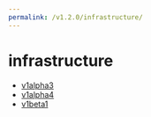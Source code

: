 ```yaml
---
permalink: /v1.2.0/infrastructure/
---
```


# infrastructure



* [v1alpha3](v1alpha3/index.md)
* [v1alpha4](v1alpha4/index.md)
* [v1beta1](v1beta1/index.md)
